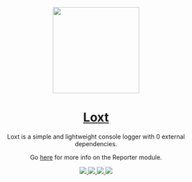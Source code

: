 <div align="center">
	<a href="https://loxt.angelnext.dev">
		<img
			src="https://user-images.githubusercontent.com/79442303/217072065-e533ebba-6ebb-4c1b-a784-ca5218a09187.png" height="200" 
			width="200"
		/>
		<h1 align="center">Loxt</h1>
	</a>
	<p align="center">Loxt is a simple and lightweight console logger with 0 external dependencies.</p>
	<p align="center">Go <a href="https://loxt.angelnext.dev/docs/reporter">here</a> for more info on the Reporter module.</p>
	<a href="https://loxt.angelnext.dev">
		<img src="https://img.shields.io/npm/v/loxt?color=%232161b8&logo=gitbook&style=for-the-badge&label=Docs">
	</a>
	<a href="https://github.com/loxt-js/loxt">
		<img src="https://img.shields.io/npm/v/loxt?color=%232161b8&logo=github&style=for-the-badge&label=GitHub">
	</a>
	<a href="https://npmjs.com/package/loxt">
		<img src="https://img.shields.io/npm/v/loxt?color=%232161b8&logo=npm&style=for-the-badge">
	</a>
	<a href="https://discord.gg/fE4GNHsmcB">
		<img src="https://img.shields.io/discord/1002660982591586534?color=%09%235865F2&label=Discord&logo=discord&logoColor=%23FFF&style=for-the-badge">
	</a>
</div>